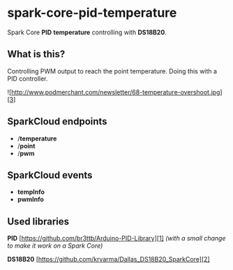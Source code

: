 spark-core-pid-temperature
==========================

Spark Core **PID** **temperature** controlling with **DS18B20**.


What is this?
-------------
Controlling PWM output to reach the point temperature. 
Doing this with a PID controller.

![http://www.podmerchant.com/newsletter/68-temperature-overshoot.jpg][3]

SparkCloud endpoints
--------------------

 - /**temperature**
 - /**point**
 - /**pwm**

SparkCloud events
-----------------

 - **tempInfo**
 - **pwmInfo**

 
Used libraries
--------------

**PID**
[https://github.com/br3ttb/Arduino-PID-Library][1]
*(with a small change to make it work on a Spark Core)*

**DS18B20**
[https://github.com/krvarma/Dallas_DS18B20_SparkCore][2]

  [1]: https://github.com/br3ttb/Arduino-PID-Library
  [2]: https://github.com/krvarma/Dallas_DS18B20_SparkCore
  [3]: http://www.podmerchant.com/newsletter/68-temperature-overshoot.jpg
  